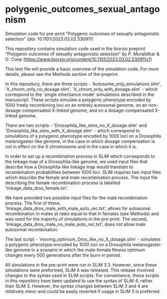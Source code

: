 # polygenic_outcomes_sexual_antagonism
Simulation code for pre-print "Polygenic outcomes of sexually antagonistic selection" (doi: 10.1101/2023.03.02.530911)

This repository contains simulation code used in the biorxiv preprint "Polygenic outcomes of sexually antagonistic selection" by P. Muralidhar & G. Coop (https://www.biorxiv.org/content/10.1101/2023.03.02.530911v1)

This text file will provide a basic overview of the simulation code. For more details, please see the Methods section of the preprint. 

In this repository, there are three scripts - 'Autosome_only_simulations.slim', 'X_chrom_only_no_dosage.slim', 'X_chrom_only_with_dosage.slim' - which correspond to the 'single inheritance mode' simulations described in the manuscript. These scripts simulate a polygenic phenotype encoded by 1000 freely recombining loci on an entirely autosomal genome, on an non-dosage-compensated X-linked genome, and on a dosage-compensated X-linked genome.

There are two scripts - 'Drosophila_like_sims_no_X_dosage.slim' and 'Drosophila_like_sims_with_X_dosage.slim' - which correspond to simulations of a polygenic phenotype encoded by 1000 loci on a Drosophila melanogaster-like genome, in the case in which dosage compensation is not in effect on the X chromosome and in the case in which it is.

In order to set up a recombination process in SLiM which corresponds to the linkage map of a Drosophila-like genome, we used input files that describe how a Drosophila-like linkage map would translate to recombination probabilities between 1000 loci. SLiM requires two input files which describe the female and male recombination process. The input file describing the female recombination process is labelled 'linkage_data_dros_female.txt'. 

We have provided two possible input files for the male recombination process. The first of these, 'linkage_data_dros_male_with_male_auto_rec.txt', allows for autosomal recombination in males at rates equal to that in females (see Methods) and was used for the majority of simulations in the pre-print. The second, 'linkage_data_dros_male_no_male_auto_rec.txt', does not allow male autosomal recombination. 

The last script - 'moving_optimum_Dros_like_no_X_dosage.slim' - simulates a polygenic phenotype encoded by 1000 loci on a Drosophila melanogaster-like genome in a scenario in which the male-female fitness optimum changes every 500 generations after the burn-in period. 

All simulations in the pre-print were run in SLiM 3.3. However, since these simulations were preformed, SLiM 4 was released. This release involved changes to the syntax used in SLiM scripts. For convenience, these scripts in this repository have been updated to use the syntax of SLiM 4, rather than SLiM 3. However, the syntax changes between SLiM 3 and 4 are relatively minor and could be easily reverted if usage in SLiM 3 is preferred.
